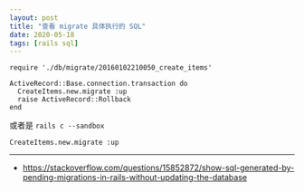 ```yaml
---
layout: post
title: "查看 migrate 具体执行的 SQL"
date: 2020-05-18
tags: [rails sql]
---
```


```
require './db/migrate/20160102210050_create_items'

ActiveRecord::Base.connection.transaction do
  CreateItems.new.migrate :up
  raise ActiveRecord::Rollback
end
```

或者是 `rails c --sandbox`

```
CreateItems.new.migrate :up
```

---

* https://stackoverflow.com/questions/15852872/show-sql-generated-by-pending-migrations-in-rails-without-updating-the-database
